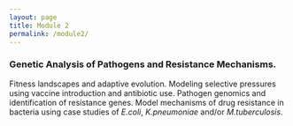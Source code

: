 ```yaml
---
layout: page
title: Module 2
permalink: /module2/
---
```


### Genetic Analysis of Pathogens and Resistance Mechanisms. 
Fitness landscapes and adaptive evolution. Modeling selective pressures using vaccine introduction and antibiotic use. Pathogen genomics and identification of resistance genes. Model mechanisms of drug resistance in bacteria using case studies of *E.coli*, *K.pneumoniae* and/or *M.tuberculosis*.
